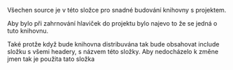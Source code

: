 Všechen source je v této složce pro snadné budování knihovny s projektem.

Aby bylo při zahrnování hlaviček do projektu bylo najevo to že se jedná o tuto knihovnu.

Také protže když bude knihovna distribuvána tak bude obsahovat include složku s všemi headery, s názvem této složky.
Aby nedocházelo k změne jmen tak je použita tato složka
